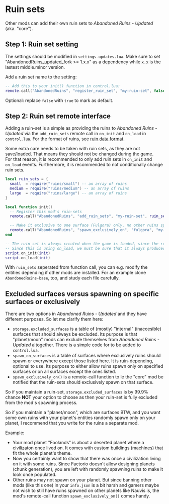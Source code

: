 # Ruin sets

Other mods can add their own ruin sets to *Abandoned Ruins - Updated* (aka. "core").

## Step 1: Ruin set setting

The settings should be modified in `settings-updates.lua`. Make sure to set "AbandonedRuins_updated_fork >= 1.x.x" as a dependency while `x.x` is the lastest middle.minor version.

Add a ruin set name to the setting:
```lua
-- Add this to your init() function in control.lua:
remote.call("AbandonedRuins", "register_ruin_set", "my-ruin-set", false)
```
Optional: replace `false` with `true` to mark as default.

## Step 2: Ruin set remote interface

Adding a ruin-set is a simple as providing the ruins to *Abandoned Ruins - Updated* via the `add_ruin_sets` remote call in `on_init` and `on_load` in `control.lua`. For the format of ruins, see [ruin data format](docs/format.md).

Some extra care needs to be taken with ruin sets, as they are not save/loaded. That means they should not be changed during the game.<br>
For that reason, it is recommended to only add ruin sets in `on_init` and `on_load` events. Furthermore, it is recommended to not conditionally change ruin sets.

```lua
local ruin_sets = {
  small  = require("ruins/small") -- an array of ruins
  medium = require("ruins/medium") -- an array of ruins
  large  = require("ruins/large") -- an array of ruins
}

local function init()
  -- Register this mod's ruin-sets
  remote.call("AbandonedRuins", "add_ruin_sets", "my-ruin-set", ruin_sets)

  -- Make it exclusive to one surface (Fulgora) only, no other ruins spawn on that surface nor ruins from this set will spawn somewhere else
  remote.call("AbandonedRuins", "spawn_exclusively_on", "fulgora", "my-ruin-set")
end

-- The ruin set is always created when the game is loaded, since the ruin sets are not save/loaded by AbandonedRuins.
-- Since this is using on_load, we must be sure that it always produces the same result for everyone.
script.on_init(init)
script.on_load(init)
```
With `ruin_sets` seperated from function call, you can e.g. modify the entities depending if other mods are installed. For an example clone `AbandonedRuins-base`, too, and study each file carefully.

## Excluded surfaces versus spawning on specific surfaces or exclusively

There are two options in *Abandoned Ruins - Updated* and they have different purposes. So let me clarify them here:

- `storage.excluded_surfaces` is a table of (mostly) "internal" (inaccesible) surfaces that should always be excluded. Its purpose is that "planet/moon" mods can exclude themselves from *Abandoned Ruins - Updated* altogether. There is a simple code for to be added to `control.lua`.
- `spawn_on_surfaces` is a table of surfaces where exclusively ruins should spawn or everywhere except those listed here. It is ruin-depending, optional to use. Its purpose to either allow ruins spawn only on specified surfaces or on all surfaces except the ones listed.
- `spawn_exclusively_on()` is a remote-call function to le the "core" mod be notified that the ruin-sets should exclusively spawn on that surface.

So if you maintain a ruin-set, `storage.excluded_surfaces` is by 99.9% chance __NOT__ your option to choose as then your ruin-set is fully excluded from the mod's spawning process.

So if you maintain a "planet/moon", which are surfaces BTW, and you want some own ruins with your planet's entities randomly spawn only on your planet, I recommend that you write for the ruins a separate mod.

Example:
- Your mod planet "Foolands" is about a deserted planet where a civilizaton once lived on. It comes with custom buildings (machines) that fit the whole planet's theme.
- Now you certainly want to show that there was once a civilization living on it with some ruins. Since Factorio doesn't allow designing planets (chunk generation), you are left with randomly spawning ruins to make it look once populated.
- Other ruins may not spawn on your planet. But since banning other mods (like this one) in your `info.json` is a bit harsh and gamers maybe not wish to still have ruins spawned on other planets like Nauvis is, the mod's remote-call function `spawn_exclusively_on()` comes handy.
